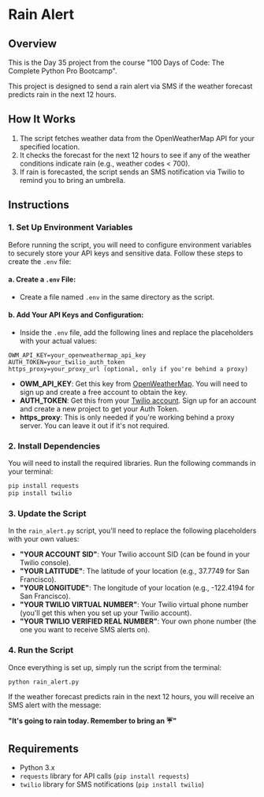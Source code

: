 # Rain Alert

## **Overview**

This is the Day 35 project from the course "100 Days of Code: The Complete Python Pro Bootcamp". 

This project is designed to send a rain alert via SMS if the weather forecast predicts rain in the next 12 hours.

## **How It Works**

1. The script fetches weather data from the OpenWeatherMap API for your specified location.
2. It checks the forecast for the next 12 hours to see if any of the weather conditions indicate rain (e.g., weather codes < 700).
3. If rain is forecasted, the script sends an SMS notification via Twilio to remind you to bring an umbrella.

## **Instructions**

### 1. Set Up Environment Variables

Before running the script, you will need to configure environment variables to securely store your API keys and sensitive data. Follow these steps to create the `.env` file:

#### a. Create a `.env` File:
- Create a file named `.env` in the same directory as the script.

#### b. Add Your API Keys and Configuration:
- Inside the `.env` file, add the following lines and replace the placeholders with your actual values:

```plaintext
OWM_API_KEY=your_openweathermap_api_key
AUTH_TOKEN=your_twilio_auth_token
https_proxy=your_proxy_url (optional, only if you're behind a proxy)
````

* **OWM\_API\_KEY**: Get this key from [OpenWeatherMap](https://openweathermap.org/). You will need to sign up and create a free account to obtain the key.
* **AUTH\_TOKEN**: Get this from your [Twilio account](https://www.twilio.com/). Sign up for an account and create a new project to get your Auth Token.
* **https\_proxy**: This is only needed if you're working behind a proxy server. You can leave it out if it's not required.

### 2. Install Dependencies

You will need to install the required libraries. Run the following commands in your terminal:

```bash
pip install requests
pip install twilio
```

### 3. Update the Script

In the `rain_alert.py` script, you'll need to replace the following placeholders with your own values:

* **"YOUR ACCOUNT SID"**: Your Twilio account SID (can be found in your Twilio console).
* **"YOUR LATITUDE"**: The latitude of your location (e.g., 37.7749 for San Francisco).
* **"YOUR LONGITUDE"**: The longitude of your location (e.g., -122.4194 for San Francisco).
* **"YOUR TWILIO VIRTUAL NUMBER"**: Your Twilio virtual phone number (you'll get this when you set up your Twilio account).
* **"YOUR TWILIO VERIFIED REAL NUMBER"**: Your own phone number (the one you want to receive SMS alerts on).

### 4. Run the Script

Once everything is set up, simply run the script from the terminal:

```bash
python rain_alert.py
```

If the weather forecast predicts rain in the next 12 hours, you will receive an SMS alert with the message:

**"It's going to rain today. Remember to bring an ☔️"**

## **Requirements**

* Python 3.x
* `requests` library for API calls (`pip install requests`)
* `twilio` library for SMS notifications (`pip install twilio`)


